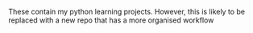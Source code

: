 These contain my python learning projects. However, this is likely to be replaced with a new repo that has a more organised workflow

